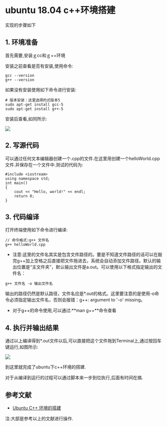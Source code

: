 # ubuntu 18.04 c++环境搭建

实现的步骤如下

## 1. 环境准备

首先需要,安装ｇcc和ｇ++环境

安装之前查看是否有安装,使用命令:

```
gcc --version
g++ --version
```

如果没有安装使用如下命令进行安装:

```
# 版本安装：这里选择的式版本5
sudo apt-get install gcc-5
sudo apt-get install g++-5
```

安装后查看,如同所示:

![](https://raw.githubusercontent.com/zhi-z/other/master/ubuntu%20C%2B%2B%E5%BC%80%E5%8F%91%E7%8E%AF%E5%A2%83%E6%90%AD%E5%BB%BA/image/gcc.png)

## 2. 写源代码

可以通过任何文本编辑器创建一个.cpp的文件.在这里用创建一个helloWorld.cpp文件.并保存在一个文件中.测试的代码为:

```
#include <iostream>
using namespace std;
int main()
{
    cout << "Hello, world!" << endl;
    return 0;
}

```

## 3. 代码编译

打开终端使用如下命令进行编译:

```
// 命令格式:g++ 文件名
g++ helloWorld.cpp
```

- 注意:这里的文件名其实是包含文件路径的。要是不知道文件路径的话可以在敲完g++加上空格之后直接把文件拖进去，系统会自动添加文件路径。默认的输出位置是“主文件夹”，默认输出文件是a.out。可以使用以下格式指定输出的文件名：

```
g++ 文件名 -o 输出文件名
```

输出的路径仍然是默认路径，文件名应是*.out的格式。这里要注意的是使用-o命令必须指定输出文件名，否则会报错：g++: argument to '-o' missing。

- 对于g++的命令使用,可以通过:**man g++**命令查看

## 4. 执行并输出结果

通过以上编译得到*.out文件以后,可以直接把这个文件拖到Terminal上,通过按回车键运行,如图所示:

![](https://raw.githubusercontent.com/zhi-z/other/master/ubuntu%20C%2B%2B%E5%BC%80%E5%8F%91%E7%8E%AF%E5%A2%83%E6%90%AD%E5%BB%BA/image/run.png)

到这里就完成了ubuntu下c++环境的搭建.

对于从编译到运行的过程可以通过脚本来一步到位执行,后面有时间在搞.



## 参考文献

- [Ubuntu C++ 环境的搭建](https://blog.csdn.net/wangzhen_csdn/article/details/76358484)

注:大部是参考以上的文献进行操作.